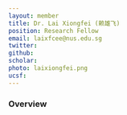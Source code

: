 ```yaml
---
layout: member
title: Dr. Lai Xiongfei (赖雄飞)
position: Research Fellow
email: laixfcee@nus.edu.sg
twitter:
github:
scholar: 
photo: laixiongfei.png
ucsf: 
---
```


### Overview
